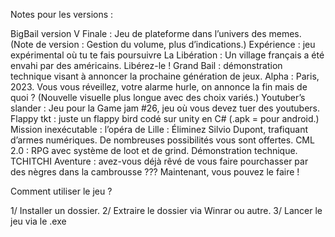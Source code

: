 Notes pour les versions : 

BigBail version V Finale  : Jeu de plateforme dans l’univers des memes. (Note de version : Gestion du volume, plus d’indications.) 
Expérience : jeu expérimental où tu te fais poursuivre
La Libération : Un village français a été envahi par des américains. Libérez-le ! 
Grand Bail : démonstration technique visant à annoncer la prochaine génération de jeux.
Alpha : Paris, 2023. Vous vous réveillez, votre alarme hurle, on annonce la fin mais de quoi ? (Nouvelle visuelle plus longue avec des choix variés.)
Youtuber’s slander : Jeu pour la Game jam #26, jeu où vous devez tuer des youtubers.
Flappy tkt : juste un flappy bird codé sur unity en C# (.apk = pour android.)
Mission inexécutable : l’opéra de Lille : Éliminez Silvio Dupont, trafiquant d’armes numériques. De nombreuses possibilités vous sont offertes.
CML 2.0 : RPG avec système de loot et de grind. Démonstration technique.
TCHITCHI Aventure : avez-vous déjà rêvé de vous faire pourchasser par des nègres dans la cambrousse ??? Maintenant, vous pouvez le faire !

Comment utiliser le jeu ?

1/ Installer un dossier.
2/ Extraire le dossier via Winrar ou autre.
3/ Lancer le jeu via le .exe
